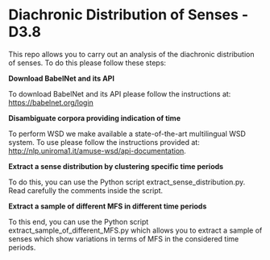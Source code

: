 # Diachronic Distribution of Senses - D3.8

This repo allows you to carry out an analysis of the diachronic distribution of senses. To do this please follow these steps:

**Download BabelNet and its API**

To download BabelNet and its API please follow the instructions at: https://babelnet.org/login

**Disambiguate corpora providing indication of time** 

To perform WSD we make available a state-of-the-art multilingual WSD system. To use please follow the instructions provided at: http://nlp.uniroma1.it/amuse-wsd/api-documentation.

**Extract a sense distribution by clustering specific time periods**

To do this, you can use the Python script extract_sense_distribution.py. Read carefully the comments inside the script.

**Extract a sample of different MFS in different time periods**

To this end, you can use the Python script extract_sample_of_different_MFS.py which allows you to extract a sample of senses which show variations in terms of MFS in the considered time periods.
